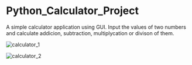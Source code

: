 # Python_Calculator_Project

A simple calculator application using GUI.
Input the values of two numbers and calculate addicion, subtraction, multiplycation or divison of them.


![calculator_1](https://user-images.githubusercontent.com/116946235/200374827-3aeb3bf3-ec53-4aec-bf09-0e3b34306013.png)

![calculator_2](https://user-images.githubusercontent.com/116946235/200374868-ec7d7197-d033-4ab9-9892-d5ecbf2f9689.png)



